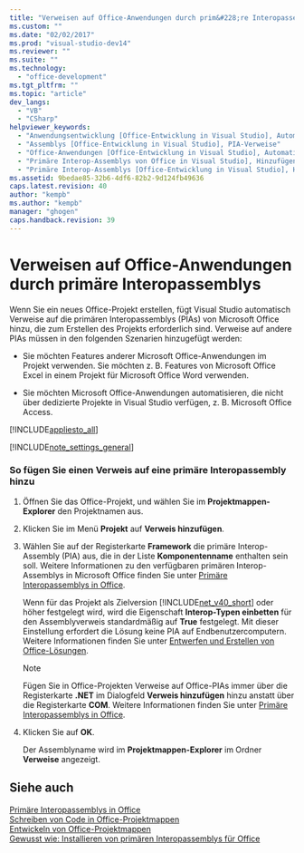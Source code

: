 ```yaml
---
title: "Verweisen auf Office-Anwendungen durch prim&#228;re Interopassemblys"
ms.custom: ""
ms.date: "02/02/2017"
ms.prod: "visual-studio-dev14"
ms.reviewer: ""
ms.suite: ""
ms.technology: 
  - "office-development"
ms.tgt_pltfrm: ""
ms.topic: "article"
dev_langs: 
  - "VB"
  - "CSharp"
helpviewer_keywords: 
  - "Anwendungsentwicklung [Office-Entwicklung in Visual Studio], Automatisieren"
  - "Assemblys [Office-Entwicklung in Visual Studio], PIA-Verweise"
  - "Office-Anwendungen [Office-Entwicklung in Visual Studio], Automatisieren"
  - "Primäre Interop-Assemblys von Office in Visual Studio], Hinzufügen von Verweisen zu"
  - "Primäre Interop-Assemblys [Office-Entwicklung in Visual Studio], Hinzufügen von Verweisen zu"
ms.assetid: 9bedae85-32b6-4df6-82b2-9d124fb49636
caps.latest.revision: 40
author: "kempb"
ms.author: "kempb"
manager: "ghogen"
caps.handback.revision: 39
---
```

# Verweisen auf Office-Anwendungen durch prim&#228;re Interopassemblys
  Wenn Sie ein neues Office\-Projekt erstellen, fügt Visual Studio automatisch Verweise auf die primären Interopassemblys \(PIAs\) von Microsoft Office hinzu, die zum Erstellen des Projekts erforderlich sind.  Verweise auf andere PIAs müssen in den folgenden Szenarien hinzugefügt werden:  
  
-   Sie möchten Features anderer Microsoft Office\-Anwendungen im Projekt verwenden.  Sie möchten z. B. Features von Microsoft Office Excel in einem Projekt für Microsoft Office Word verwenden.  
  
-   Sie möchten Microsoft Office\-Anwendungen automatisieren, die nicht über dedizierte Projekte in Visual Studio verfügen, z. B. Microsoft Office Access.  
  
 [!INCLUDE[appliesto_all](../vsto/includes/appliesto-all-md.md)]  
  
 [!INCLUDE[note_settings_general](../sharepoint/includes/note-settings-general-md.md)]  
  
### So fügen Sie einen Verweis auf eine primäre Interopassembly hinzu  
  
1.  Öffnen Sie das Office\-Projekt, und wählen Sie im **Projektmappen\-Explorer** den Projektnamen aus.  
  
2.  Klicken Sie im Menü **Projekt** auf **Verweis hinzufügen**.  
  
3.  Wählen Sie auf der Registerkarte **Framework** die primäre Interop\-Assembly \(PIA\) aus, die in der Liste **Komponentenname** enthalten sein soll.  Weitere Informationen zu den verfügbaren primären Interop\-Assemblys in Microsoft Office finden Sie unter [Primäre Interopassemblys in Office](../vsto/office-primary-interop-assemblies.md).  
  
     Wenn für das Projekt als Zielversion [!INCLUDE[net_v40_short](../sharepoint/includes/net-v40-short-md.md)] oder höher festgelegt wird, wird die Eigenschaft **Interop\-Typen einbetten** für den Assemblyverweis standardmäßig auf **True** festgelegt.  Mit dieser Einstellung erfordert die Lösung keine PIA auf Endbenutzercomputern.  Weitere Informationen finden Sie unter [Entwerfen und Erstellen von Office-Lösungen](../vsto/designing-and-creating-office-solutions.md).  
  
    > [!NOTE]  
    >  Fügen Sie in Office\-Projekten Verweise auf Office\-PIAs immer über die Registerkarte **.NET** im Dialogfeld **Verweis hinzufügen** hinzu anstatt über die Registerkarte **COM**.  Weitere Informationen finden Sie unter [Primäre Interopassemblys in Office](../vsto/office-primary-interop-assemblies.md).  
  
4.  Klicken Sie auf **OK**.  
  
     Der Assemblyname wird im **Projektmappen\-Explorer** im Ordner **Verweise** angezeigt.  
  
## Siehe auch  
 [Primäre Interopassemblys in Office](../vsto/office-primary-interop-assemblies.md)   
 [Schreiben von Code in Office-Projektmappen](../vsto/writing-code-in-office-solutions.md)   
 [Entwickeln von Office-Projektmappen](../vsto/developing-office-solutions.md)   
 [Gewusst wie: Installieren von primären Interopassemblys für Office](../vsto/how-to-install-office-primary-interop-assemblies.md)  
  
  
